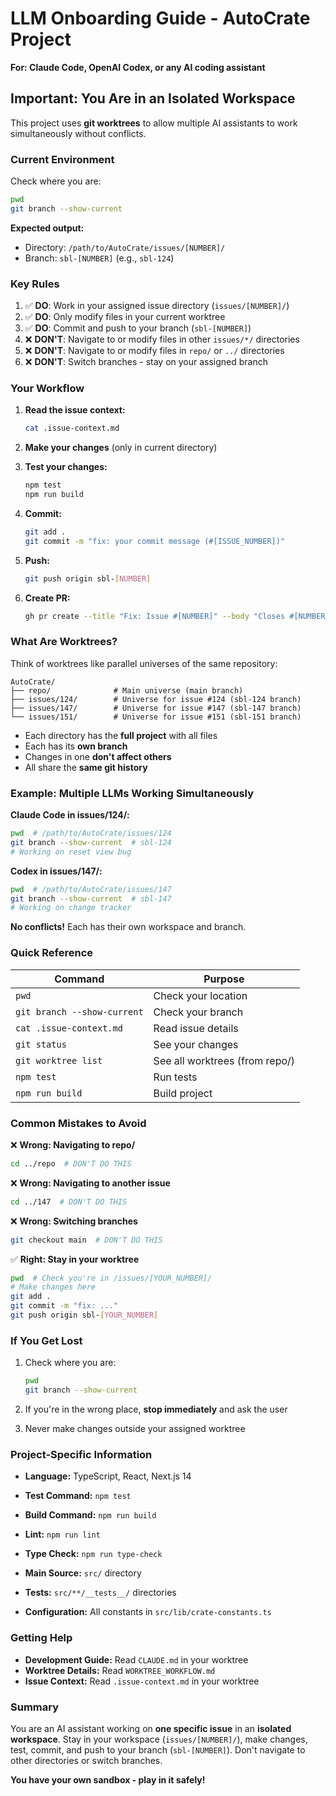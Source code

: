 # LLM Onboarding Guide - AutoCrate Project

**For: Claude Code, OpenAI Codex, or any AI coding assistant**

## Important: You Are in an Isolated Workspace

This project uses **git worktrees** to allow multiple AI assistants to work simultaneously without conflicts.

### Current Environment

Check where you are:

```bash
pwd
git branch --show-current
```

**Expected output:**

- Directory: `/path/to/AutoCrate/issues/[NUMBER]/`
- Branch: `sbl-[NUMBER]` (e.g., `sbl-124`)

### Key Rules

1. ✅ **DO**: Work in your assigned issue directory (`issues/[NUMBER]/`)
2. ✅ **DO**: Only modify files in your current worktree
3. ✅ **DO**: Commit and push to your branch (`sbl-[NUMBER]`)
4. ❌ **DON'T**: Navigate to or modify files in other `issues/*/` directories
5. ❌ **DON'T**: Navigate to or modify files in `repo/` or `../` directories
6. ❌ **DON'T**: Switch branches - stay on your assigned branch

### Your Workflow

1. **Read the issue context:**

   ```bash
   cat .issue-context.md
   ```

2. **Make your changes** (only in current directory)

3. **Test your changes:**

   ```bash
   npm test
   npm run build
   ```

4. **Commit:**

   ```bash
   git add .
   git commit -m "fix: your commit message (#[ISSUE_NUMBER])"
   ```

5. **Push:**

   ```bash
   git push origin sbl-[NUMBER]
   ```

6. **Create PR:**
   ```bash
   gh pr create --title "Fix: Issue #[NUMBER]" --body "Closes #[NUMBER]" --base main
   ```

### What Are Worktrees?

Think of worktrees like parallel universes of the same repository:

```
AutoCrate/
├── repo/              # Main universe (main branch)
├── issues/124/        # Universe for issue #124 (sbl-124 branch)
├── issues/147/        # Universe for issue #147 (sbl-147 branch)
└── issues/151/        # Universe for issue #151 (sbl-151 branch)
```

- Each directory has the **full project** with all files
- Each has its **own branch**
- Changes in one **don't affect others**
- All share the **same git history**

### Example: Multiple LLMs Working Simultaneously

**Claude Code in issues/124/:**

```bash
pwd  # /path/to/AutoCrate/issues/124
git branch --show-current  # sbl-124
# Working on reset view bug
```

**Codex in issues/147/:**

```bash
pwd  # /path/to/AutoCrate/issues/147
git branch --show-current  # sbl-147
# Working on change tracker
```

**No conflicts!** Each has their own workspace and branch.

### Quick Reference

| Command                     | Purpose                        |
| --------------------------- | ------------------------------ |
| `pwd`                       | Check your location            |
| `git branch --show-current` | Check your branch              |
| `cat .issue-context.md`     | Read issue details             |
| `git status`                | See your changes               |
| `git worktree list`         | See all worktrees (from repo/) |
| `npm test`                  | Run tests                      |
| `npm run build`             | Build project                  |

### Common Mistakes to Avoid

❌ **Wrong: Navigating to repo/**

```bash
cd ../repo  # DON'T DO THIS
```

❌ **Wrong: Navigating to another issue**

```bash
cd ../147  # DON'T DO THIS
```

❌ **Wrong: Switching branches**

```bash
git checkout main  # DON'T DO THIS
```

✅ **Right: Stay in your worktree**

```bash
pwd  # Check you're in /issues/[YOUR_NUMBER]/
# Make changes here
git add .
git commit -m "fix: ..."
git push origin sbl-[YOUR_NUMBER]
```

### If You Get Lost

1. Check where you are:

   ```bash
   pwd
   git branch --show-current
   ```

2. If you're in the wrong place, **stop immediately** and ask the user

3. Never make changes outside your assigned worktree

### Project-Specific Information

- **Language:** TypeScript, React, Next.js 14
- **Test Command:** `npm test`
- **Build Command:** `npm run build`
- **Lint:** `npm run lint`
- **Type Check:** `npm run type-check`

- **Main Source:** `src/` directory
- **Tests:** `src/**/__tests__/` directories
- **Configuration:** All constants in `src/lib/crate-constants.ts`

### Getting Help

- **Development Guide:** Read `CLAUDE.md` in your worktree
- **Worktree Details:** Read `WORKTREE_WORKFLOW.md`
- **Issue Context:** Read `.issue-context.md` in your worktree

### Summary

You are an AI assistant working on **one specific issue** in an **isolated workspace**. Stay in your workspace (`issues/[NUMBER]/`), make changes, test, commit, and push to your branch (`sbl-[NUMBER]`). Don't navigate to other directories or switch branches.

**You have your own sandbox - play in it safely!**
